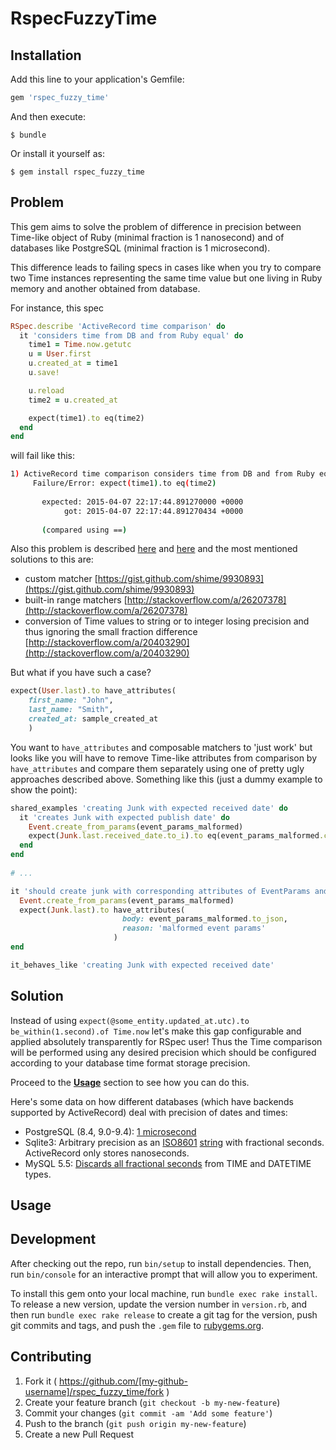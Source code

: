 # RspecFuzzyTime

## Installation

Add this line to your application's Gemfile:

```ruby
gem 'rspec_fuzzy_time'
```

And then execute:

    $ bundle

Or install it yourself as:

    $ gem install rspec_fuzzy_time

## Problem

This gem aims to solve the problem of difference in precision between Time-like object of Ruby (minimal fraction is 1 nanosecond) and of databases like PostgreSQL (minimal fraction is 1 microsecond).

This difference leads to failing specs in cases like when you try to compare two Time instances representing the same time value but one living in Ruby memory and another obtained from database.

For instance, this spec

```ruby
RSpec.describe 'ActiveRecord time comparison' do
  it 'considers time from DB and from Ruby equal' do
    time1 = Time.now.getutc
    u = User.first
    u.created_at = time1
    u.save!

    u.reload
    time2 = u.created_at

    expect(time1).to eq(time2)
  end
end
```

will fail like this:

```bash
1) ActiveRecord time comparison considers time from DB and from Ruby equal
     Failure/Error: expect(time1).to eq(time2)
       
       expected: 2015-04-07 22:17:44.891270000 +0000
            got: 2015-04-07 22:17:44.891270434 +0000
       
       (compared using ==)
```

Also this problem is described [here](http://blog.solanolabs.com/rails-time-comparisons-devil-details-etc/) and [here](https://gist.github.com/shime/9930893) and the most mentioned solutions to this are:

* custom matcher [https://gist.github.com/shime/9930893](https://gist.github.com/shime/9930893)
* built-in range matchers [http://stackoverflow.com/a/26207378](http://stackoverflow.com/a/26207378)
* conversion of Time values to string or to integer losing precision and thus ignoring the small fraction difference [http://stackoverflow.com/a/20403290](http://stackoverflow.com/a/20403290)
 
But what if you have such a case?

```ruby
expect(User.last).to have_attributes(
    first_name: "John", 
    last_name: "Smith",
    created_at: sample_created_at
    )
```

You want to `have_attributes` and composable matchers to 'just work' but looks like you will have to remove Time-like attributes from comparison by `have_attributes` and compare them separately using one of pretty ugly approaches described above. Something like this (just a dummy example to show the point):

```ruby
shared_examples 'creating Junk with expected received date' do
  it 'creates Junk with expected publish date' do
    Event.create_from_params(event_params_malformed)
    expect(Junk.last.received_date.to_i).to eq(event_params_malformed.created_at.to_i)
  end
end
    
# ...

it 'should create junk with corresponding attributes of EventParams and correct reason' do
  Event.create_from_params(event_params_malformed)
  expect(Junk.last).to have_attributes(
                         body: event_params_malformed.to_json, 
                         reason: 'malformed event params'
                       )
end

it_behaves_like 'creating Junk with expected received date'
```

## Solution

Instead of using `expect(@some_entity.updated_at.utc).to be_within(1.second).of Time.now` let's make this gap configurable and applied  absolutely transparently for RSpec user! Thus the Time comparison will be performed using any desired precision which should be configured according to your database time format storage precision.

Proceed to the [**Usage**](#usage) section to see how you can do this.

Here's some data on how different databases (which have backends supported by ActiveRecord) deal with precision of dates and times:

* PostgreSQL (8.4, 9.0-9.4): [1 microsecond](http://www.postgresql.org/docs/9.4/static/datatype-datetime.html)
* Sqlite3: Arbitrary precision as an [ISO8601](http://en.wikipedia.org/wiki/ISO_8601#Times) [string](http://www.sqlite.org/datatype3.html) with fractional seconds. ActiveRecord only stores nanoseconds.
* MySQL 5.5: [Discards all fractional seconds](http://dev.mysql.com/doc/refman/5.5/en/time.html) from TIME and DATETIME types.

## <a name="usage"></a>Usage

## Development

After checking out the repo, run `bin/setup` to install dependencies. Then, run `bin/console` for an interactive prompt that will allow you to experiment.

To install this gem onto your local machine, run `bundle exec rake install`. To release a new version, update the version number in `version.rb`, and then run `bundle exec rake release` to create a git tag for the version, push git commits and tags, and push the `.gem` file to [rubygems.org](https://rubygems.org).

## Contributing

1. Fork it ( https://github.com/[my-github-username]/rspec_fuzzy_time/fork )
2. Create your feature branch (`git checkout -b my-new-feature`)
3. Commit your changes (`git commit -am 'Add some feature'`)
4. Push to the branch (`git push origin my-new-feature`)
5. Create a new Pull Request
